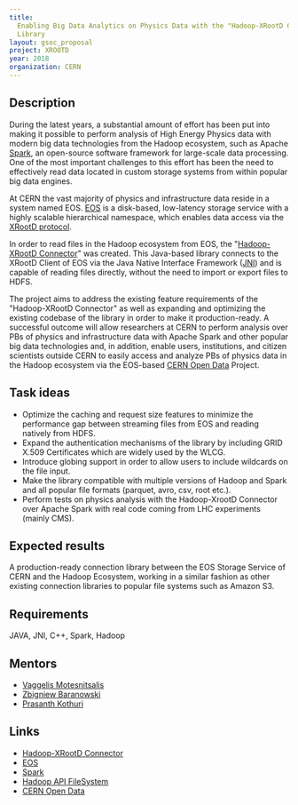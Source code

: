 ```yaml
---
title:
  Enabling Big Data Analytics on Physics Data with the "Hadoop-XRootD Connector"
  Library
layout: gsoc_proposal
project: XROOTD
year: 2018
organization: CERN
---
```


## Description

During the latest years, a substantial amount of effort has been put into making
it possible to perform analysis of High Energy Physics data with modern big data
technologies from the Hadoop ecosystem, such as Apache
[Spark](https://spark.apache.org/), an open-source software framework for
large-scale data processing. One of the most important challenges to this effort
has been the need to effectively read data located in custom storage systems
from within popular big data engines.

At CERN the vast majority of physics and infrastructure data reside in a system
named EOS. [EOS](https://eos.web.cern.ch/) is a disk-based, low-latency storage
service with a highly scalable hierarchical namespace, which enables data access
via the [XRootD protocol](http://xrootd.org/).

In order to read files in the Hadoop ecosystem from EOS, the
"[Hadoop-XRootD Connector](https://github.com/cerndb/hadoop-xrootd)" was
created. This Java-based library connects to the XRootD Client of EOS via the
Java Native Interface Framework
([JNI](https://docs.oracle.com/javase/7/docs/technotes/guides/jni/spec/jniTOC.html))
and is capable of reading files directly, without the need to import or export
files to HDFS.

The project aims to address the existing feature requirements of the
"Hadoop-XRootD Connector" as well as expanding and optimizing the existing
codebase of the library in order to make it production-ready. A successful
outcome will allow researchers at CERN to perform analysis over PBs of physics
and infrastructure data with Apache Spark and other popular big data
technologies and, in addition, enable users, institutions, and citizen
scientists outside CERN to easily access and analyze PBs of physics data in the
Hadoop ecosystem via the EOS-based [CERN Open Data](http://opendata.cern.ch/)
Project.

## Task ideas

- Optimize the caching and request size features to minimize the performance gap
  between streaming files from EOS and reading natively from HDFS.
- Expand the authentication mechanisms of the library by including GRID X.509
  Certificates which are widely used by the WLCG.
- Introduce globing support in order to allow users to include wildcards on the
  file input.
- Make the library compatible with multiple versions of Hadoop and Spark and all
  popular file formats (parquet, avro, csv, root etc.).
- Perform tests on physics analysis with the Hadoop-XrootD Connector over Apache
  Spark with real code coming from LHC experiments (mainly CMS).

## Expected results

A production-ready connection library between the EOS Storage Service of CERN
and the Hadoop Ecosystem, working in a similar fashion as other existing
connection libraries to popular file systems such as Amazon S3.

## Requirements

JAVA, JNI, C++, Spark, Hadoop

## Mentors

- [Vaggelis Motesnitsalis](mailto:vaggelis.motesnitsalis@cern.ch)
- [Zbigniew Baranowski](mailto:zbigniew.baranowski@cern.ch)
- [Prasanth Kothuri](mailto:prasanth.kothuri@cern.ch)

## Links

- [Hadoop-XRootD Connector](https://github.com/cerndb/hadoop-xrootd)
- [EOS](https://eos.web.cern.ch/)
- [Spark](http://spark.apache.org)
- [Hadoop API FileSystem](https://hadoop.apache.org/docs/r2.8.2/api/org/apache/hadoop/fs/FileSystem.html)
- [CERN Open Data](http://opendata.cern.ch/)
